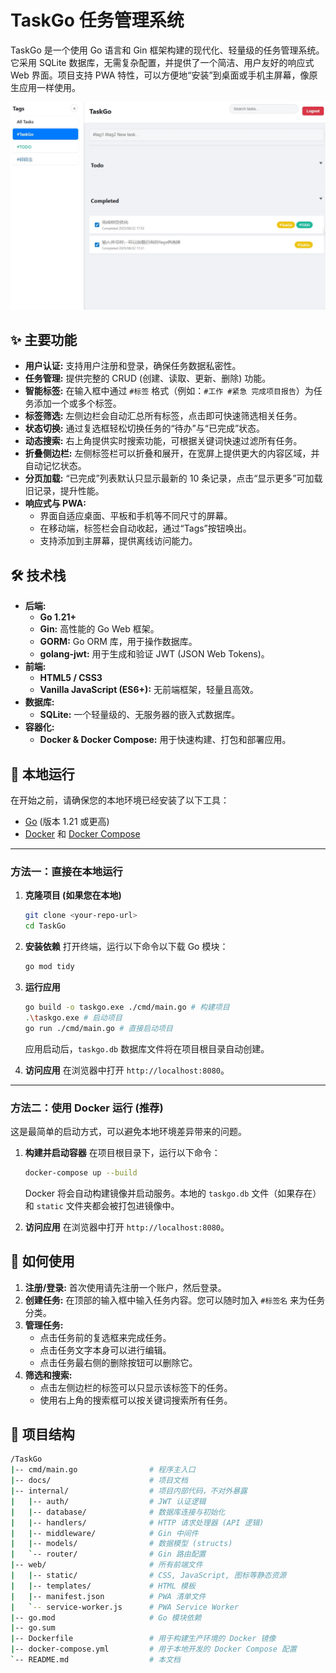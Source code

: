 # TaskGo 任务管理系统

TaskGo 是一个使用 Go 语言和 Gin 框架构建的现代化、轻量级的任务管理系统。它采用 SQLite 数据库，无需复杂配置，并提供了一个简洁、用户友好的响应式 Web 界面。项目支持 PWA 特性，可以方便地“安装”到桌面或手机主屏幕，像原生应用一样使用。

![](./assets/img/UI.jpg)

## ✨ 主要功能

- **用户认证:** 支持用户注册和登录，确保任务数据私密性。
- **任务管理:** 提供完整的 CRUD (创建、读取、更新、删除) 功能。
- **智能标签:** 在输入框中通过 `#标签` 格式（例如：`#工作 #紧急 完成项目报告`）为任务添加一个或多个标签。
- **标签筛选:** 左侧边栏会自动汇总所有标签，点击即可快速筛选相关任务。
- **状态切换:** 通过复选框轻松切换任务的“待办”与“已完成”状态。
- **动态搜索:** 右上角提供实时搜索功能，可根据关键词快速过滤所有任务。
- **折叠侧边栏:** 左侧标签栏可以折叠和展开，在宽屏上提供更大的内容区域，并自动记忆状态。
- **分页加载:** “已完成”列表默认只显示最新的 10 条记录，点击“显示更多”可加载旧记录，提升性能。
- **响应式与 PWA:**
  - 界面自适应桌面、平板和手机等不同尺寸的屏幕。
  - 在移动端，标签栏会自动收起，通过“Tags”按钮唤出。
  - 支持添加到主屏幕，提供离线访问能力。

## 🛠️ 技术栈

- **后端:**
  - **Go 1.21+**
  - **Gin:** 高性能的 Go Web 框架。
  - **GORM:** Go ORM 库，用于操作数据库。
  - **golang-jwt:** 用于生成和验证 JWT (JSON Web Tokens)。
- **前端:**
  - **HTML5 / CSS3**
  - **Vanilla JavaScript (ES6+):** 无前端框架，轻量且高效。
- **数据库:**
  - **SQLite:** 一个轻量级的、无服务器的嵌入式数据库。
- **容器化:**
  - **Docker & Docker Compose:** 用于快速构建、打包和部署应用。

## 🚀 本地运行

在开始之前，请确保您的本地环境已经安装了以下工具：

- [Go](https://golang.org/dl/) (版本 1.21 或更高)
- [Docker](https://www.docker.com/get-started) 和 [Docker Compose](https://docs.docker.com/compose/install/)

---

### 方法一：直接在本地运行

1.  **克隆项目 (如果您在本地)**

    ```bash
    git clone <your-repo-url>
    cd TaskGo
    ```

2.  **安装依赖**
    打开终端，运行以下命令以下载 Go 模块：

    ```bash
    go mod tidy
    ```

3.  **运行应用**

    ```bash
    go build -o taskgo.exe ./cmd/main.go # 构建项目
    .\taskgo.exe # 启动项目
    go run ./cmd/main.go # 直接启动项目
    ```

    应用启动后，`taskgo.db` 数据库文件将在项目根目录自动创建。

4.  **访问应用**
    在浏览器中打开 `http://localhost:8080`。

---

### 方法二：使用 Docker 运行 (推荐)

这是最简单的启动方式，可以避免本地环境差异带来的问题。

1.  **构建并启动容器**
    在项目根目录下，运行以下命令：

    ```bash
    docker-compose up --build
    ```

    Docker 将会自动构建镜像并启动服务。本地的 `taskgo.db` 文件（如果存在）和 `static` 文件夹都会被打包进镜像中。

2.  **访问应用**
    在浏览器中打开 `http://localhost:8080`。

## 📖 如何使用

1.  **注册/登录:** 首次使用请先注册一个账户，然后登录。
2.  **创建任务:** 在顶部的输入框中输入任务内容。您可以随时加入 `#标签名` 来为任务分类。
3.  **管理任务:**
    - 点击任务前的复选框来完成任务。
    - 点击任务文字本身可以进行编辑。
    - 点击任务最右侧的删除按钮可以删除它。
4.  **筛选和搜索:**
    - 点击左侧边栏的标签可以只显示该标签下的任务。
    - 使用右上角的搜索框可以按关键词搜索所有任务。

## 📁 项目结构

```bash
/TaskGo
|-- cmd/main.go                # 程序主入口
|-- docs/                      # 项目文档
|-- internal/                  # 项目内部代码，不对外暴露
|   |-- auth/                  # JWT 认证逻辑
|   |-- database/              # 数据库连接与初始化
|   |-- handlers/              # HTTP 请求处理器 (API 逻辑)
|   |-- middleware/            # Gin 中间件
|   |-- models/                # 数据模型 (structs)
|   `-- router/                # Gin 路由配置
|-- web/                       # 所有前端文件
|   |-- static/                # CSS, JavaScript, 图标等静态资源
|   |-- templates/             # HTML 模板
|   |-- manifest.json          # PWA 清单文件
|   `-- service-worker.js      # PWA Service Worker
|-- go.mod                     # Go 模块依赖
|-- go.sum
|-- Dockerfile                 # 用于构建生产环境的 Docker 镜像
|-- docker-compose.yml         # 用于本地开发的 Docker Compose 配置
`-- README.md                  # 本文档
```

